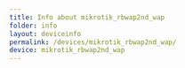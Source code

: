 ```yaml
---
title: Info about mikrotik_rbwap2nd_wap
folder: info
layout: deviceinfo
permalink: /devices/mikrotik_rbwap2nd_wap/
device: mikrotik_rbwap2nd_wap
---
```

